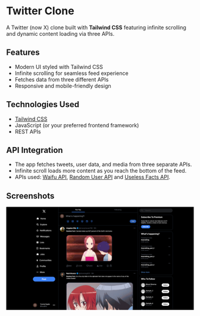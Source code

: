 # Twitter Clone

A Twitter (now X) clone built with **Tailwind CSS** featuring infinite scrolling and dynamic content loading via three APIs.

## Features

- Modern UI styled with Tailwind CSS
- Infinite scrolling for seamless feed experience
- Fetches data from three different APIs
- Responsive and mobile-friendly design

## Technologies Used

- [Tailwind CSS](https://tailwindcss.com/)
- JavaScript (or your preferred frontend framework)
- REST APIs


## API Integration

- The app fetches tweets, user data, and media from three separate APIs.
- Infinite scroll loads more content as you reach the bottom of the feed.
- APIs used: [Waifu API](https://www.waifu.im/), [Random User API](https://randomuser.me/) and [Useless Facts API](https://uselessfacts.jsph.pl/).

## Screenshots

![Screenshot](screenshot.png)


